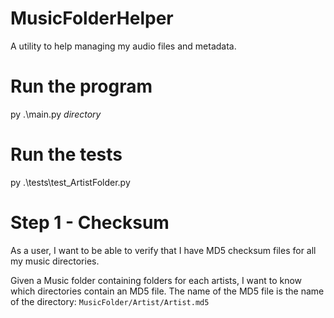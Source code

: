 # MusicFolderHelper

A utility to help managing my audio files and metadata.

# Run the program
py .\main.py _directory_

# Run the tests
py .\tests\test_ArtistFolder.py

# Step 1 - Checksum
As a user, I want to be able to verify that I have MD5 checksum files for all my music directories.

Given a Music folder containing folders for each artists, I want to know which directories contain an MD5 file.
The name of the MD5 file is the name of the directory:
`MusicFolder/Artist/Artist.md5`